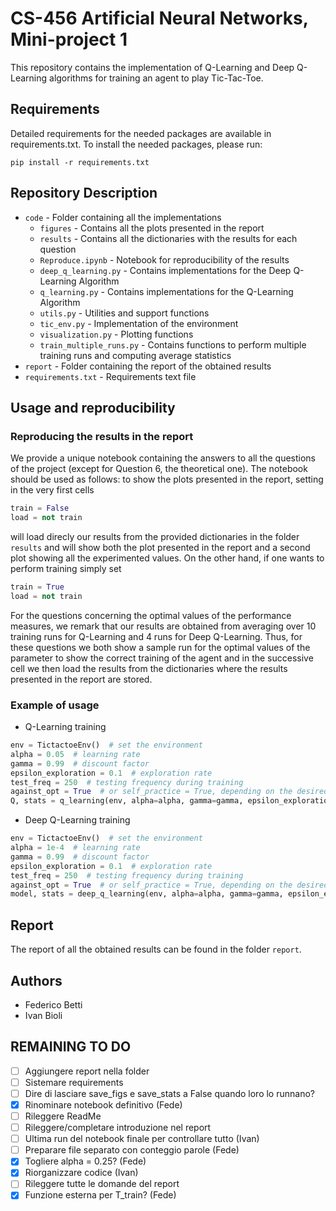 # CS-456 Artificial Neural Networks, Mini-project 1
This repository contains the implementation of Q-Learning and Deep Q-Learning algorithms for training an agent to play Tic-Tac-Toe.

## Requirements
Detailed requirements for the needed packages are available in requirements.txt. To install the needed packages, please run:
```
pip install -r requirements.txt
```

## Repository Description
* `code` - Folder containing all the implementations
  * `figures` - Contains all the plots presented in the report
  * `results` - Contains all the dictionaries with the results for each question
  *  `Reproduce.ipynb` - Notebook for reproducibility of the results
  *  `deep_q_learning.py` - Contains implementations for the Deep Q-Learning Algorithm
  *  `q_learning.py` - Contains implementations for the Q-Learning Algorithm
  *  `utils.py` - Utilities and support functions
  *  `tic_env.py` - Implementation of the environment
  *  `visualization.py` - Plotting functions
  *  `train_multiple_runs.py` - Contains functions to perform multiple training runs and computing average statistics
* `report` - Folder containing the report of the obtained results
* `requirements.txt` - Requirements text file 

## Usage and reproducibility
### Reproducing the results in the report
We provide a unique notebook containing the answers to all the questions of the project (except for Question 6, the theoretical one). The notebook should be used as follows: to show the plots presented in the report, setting in the very first cells
```python
train = False
load = not train
```
will load direcly our results from the provided dictionaries in the folder `results` and will show both the plot presented in the report and a second plot showing all the experimented values. On the other hand, if one wants to perform training simply set
```python
train = True
load = not train
```

For the questions concerning the optimal values of the performance measures, we remark that our results are obtained from averaging over 10 training runs for Q-Learning and 4 runs for Deep Q-Learning. Thus, for these questions we both show a sample run for the optimal values of the parameter to show the correct training of the agent and in the successive cell we then load the results from the dictionaries where the results presented in the report are stored.

### Example of usage
- Q-Learning training
```python
env = TictactoeEnv()  # set the environment
alpha = 0.05  # learning rate
gamma = 0.99  # discount factor
epsilon_exploration = 0.1  # exploration rate
test_freq = 250  # testing frequency during training
against_opt = True  # or self_practice = True, depending on the desired training method (note that one of the two must be set, otherwise ValueError is raised)
Q, stats = q_learning(env, alpha=alpha, gamma=gamma, epsilon_exploration=epsilon_exploration, test_freq=test_freq, against_opt=against_opt)  # return Q-values and training stats
```

- Deep Q-Learning training
```python
env = TictactoeEnv()  # set the environment
alpha = 1e-4  # learning rate
gamma = 0.99  # discount factor
epsilon_exploration = 0.1  # exploration rate
test_freq = 250  # testing frequency during training
against_opt = True  # or self_practice = True, depending on the desired training method (note that one of the two must be set, otherwise ValueError is raised)
model, stats = deep_q_learning(env, alpha=alpha, gamma=gamma, epsilon_exploration=epsilon_exploration, test_freq=test_freq, against_opt=against_opt)  # return model network and training stats
```

## Report
The report of all the obtained results can be found in the folder `report`.

## Authors
- Federico Betti
- Ivan Bioli

## REMAINING TO DO
- [ ] Aggiungere report nella folder
- [ ] Sistemare requirements
- [ ] Dire di lasciare save_figs e save_stats a False quando loro lo runnano?
- [x] Rinominare notebook definitivo (Fede)
- [ ] Rileggere ReadMe
- [ ] Rileggere/completare introduzione nel report
- [ ] Ultima run del notebook finale per controllare tutto (Ivan)
- [ ] Preparare file separato con conteggio parole (Fede)
- [x] Togliere alpha = 0.25? (Fede)
- [x] Riorganizzare codice (Ivan)
- [ ] Rileggere tutte le domande del report
- [x] Funzione esterna per T_train? (Fede)
